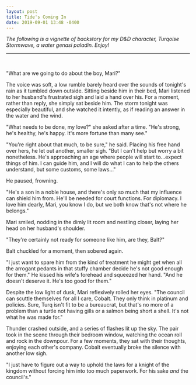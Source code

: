 ```yaml
---
layout: post
title: Tide's Coming In
date: 2019-09-01 13:48 -0400
---
```

_The following is a vignette of backstory for my D&D character, Turqoise Stormwave, a water genasi paladin. Enjoy!_

---
&nbsp;

"What are we going to do about the boy, Mari?"

The voice was soft, a low rumble barely heard over the sounds of tonight's rain as it tumbled down outside. Sitting beside him in their bed, Mari listened to her husband's frustrated sigh and laid a hand over his. For a moment, rather than reply, she simply sat beside him. The storm tonight was especially beautiful, and she watched it intently, as if reading an answer in the water and the wind.

"What needs to be done, my love?" she asked after a time. "He's strong, he's healthy, he's happy. It's more fortune than many see."

"You're right about that much, to be sure," he said. Placing his free hand over hers, he let out another, smaller sigh. "But I can't help but worry a bit nonetheless. He's approaching an age where people will start to...expect things of him. I can guide him, and I will do what I can to help the others understand, but some customs, some laws..." 

He paused, frowning.

"He's a son in a noble house, and there's only so much that my influence can shield him from. He'll be needed for court functions. For diplomacy. I love him dearly, Mari, you know I do, but we both know that's not where he belongs."

Mari smiled, nodding in the dimly lit room and nestling closer, laying her head on her husband's shoulder.

"They're certainly not ready for someone like him, are they, Balt?"

Balt chuckled for a moment, then sobered again.

"I just want to spare him from the kind of treatment he might get when all the arrogant pedants in that stuffy chamber decide he's not good enough for them." He kissed his wife's forehead and squeezed her hand. "And he doesn't deserve it. He's too good for them."

Despite the low light of dusk, Mari reflexively rolled her eyes. "The council can scuttle themselves for all I care, Cobalt. They only think in platinum and policies. Sure, Turq isn't fit to be a bureaucrat, but that's no more of a problem than a turtle not having gills or a salmon being short a shell. It's not what he was made for."

Thunder crashed outside, and a series of flashes lit up the sky. The pair took in the scene through their bedroom window, watching the ocean roll and rock in the downpour. For a few moments, they sat with their thoughts, enjoying each other's company. Cobalt eventually broke the silence with another low sigh.

"I just have to figure out a way to uphold the laws for a knight of the kingdom without forcing him into too much paperwork. For his sake *and* the council's."
